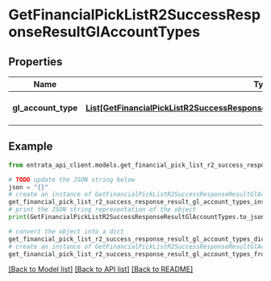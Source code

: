 # GetFinancialPickListR2SuccessResponseResultGlAccountTypes


## Properties

Name | Type | Description | Notes
------------ | ------------- | ------------- | -------------
**gl_account_type** | [**List[GetFinancialPickListR2SuccessResponseResultGlAccountTypesGlAccountTypeInner]**](GetFinancialPickListR2SuccessResponseResultGlAccountTypesGlAccountTypeInner.md) | A list of GL account types. | 

## Example

```python
from entrata_api_client.models.get_financial_pick_list_r2_success_response_result_gl_account_types import GetFinancialPickListR2SuccessResponseResultGlAccountTypes

# TODO update the JSON string below
json = "{}"
# create an instance of GetFinancialPickListR2SuccessResponseResultGlAccountTypes from a JSON string
get_financial_pick_list_r2_success_response_result_gl_account_types_instance = GetFinancialPickListR2SuccessResponseResultGlAccountTypes.from_json(json)
# print the JSON string representation of the object
print(GetFinancialPickListR2SuccessResponseResultGlAccountTypes.to_json())

# convert the object into a dict
get_financial_pick_list_r2_success_response_result_gl_account_types_dict = get_financial_pick_list_r2_success_response_result_gl_account_types_instance.to_dict()
# create an instance of GetFinancialPickListR2SuccessResponseResultGlAccountTypes from a dict
get_financial_pick_list_r2_success_response_result_gl_account_types_from_dict = GetFinancialPickListR2SuccessResponseResultGlAccountTypes.from_dict(get_financial_pick_list_r2_success_response_result_gl_account_types_dict)
```
[[Back to Model list]](../README.md#documentation-for-models) [[Back to API list]](../README.md#documentation-for-api-endpoints) [[Back to README]](../README.md)


